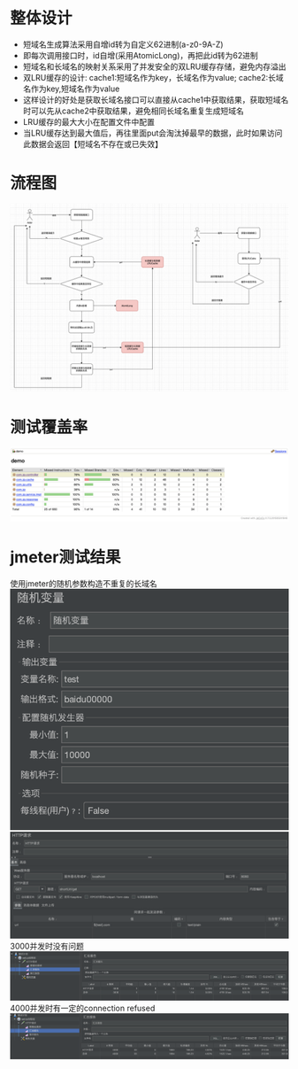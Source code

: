 # 整体设计
* 短域名生成算法采用自增id转为自定义62进制(a-z0-9A-Z)
* 即每次调用接口时，id自增(采用AtomicLong)，再把此id转为62进制
* 短域名和长域名的映射关系采用了并发安全的双LRU缓存存储，避免内存溢出
* 双LRU缓存的设计: cache1:短域名作为key，长域名作为value; cache2:长域名作为key,短域名作为value
* 这样设计的好处是获取长域名接口可以直接从cache1中获取结果，获取短域名时可以先从cache2中获取结果，避免相同长域名重复生成短域名
* LRU缓存的最大大小在配置文件中配置
* 当LRU缓存达到最大值后，再往里面put会淘汰掉最早的数据，此时如果访问此数据会返回【短域名不存在或已失效】

# 流程图
![流程图](流程图.png)

# 测试覆盖率
![测试覆盖率](测试覆盖率.png)

# jmeter测试结果
使用jmeter的随机参数构造不重复的长域名
![random_param](random_param.png)
![http_request](http_request.png)
3000并发时没有问题
![jmeter_3000](jmeter_3000.png)
4000并发时有一定的connection refused
![jmeter_4000](jmeter_4000.png)